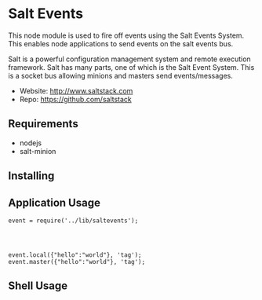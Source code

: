 


Salt Events
===========

This node module is used to fire off events using the Salt Events System. This enables node applications to send events on the salt events bus.

Salt is a powerful configuration management system and remote execution framework. Salt has many parts, one of which is the Salt Event System. This is a socket bus allowing minions and masters send events/messages.

   * Website: http://www.saltstack.com
   * Repo: https://github.com/saltstack



Requirements
-----------

   * nodejs
   * salt-minion




Installing
-----------


Application Usage
-----------

    event = require('../lib/saltevents');




    event.local({"hello":"world"}, 'tag');
    event.master({"hello":"world"}, 'tag');


Shell Usage
-----------



